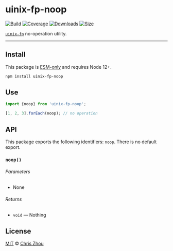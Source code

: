 # uinix-fp-noop

[![Build][build-badge]][build]
[![Coverage][coverage-badge]][coverage]
[![Downloads][downloads-badge]][downloads]
[![Size][bundle-size-badge]][bundle-size]

[`uinix-fp`][uinix-fp] no-operation utility.

---

## Install

This package is [ESM-only][] and requires Node 12+.

```sh
npm install uinix-fp-noop
```

## Use

```js
import {noop} from 'uinix-fp-noop';

[1, 2, 3].forEach(noop); // no operation
```

## API

This package exports the following identifiers: `noop`.  There is no default export.

### `noop()`

###### Parameters
- None

###### Returns
- `void` — Nothing

## License

[MIT][license] © [Chris Zhou][author]

<!-- project -->
[author]: https://github.com/chrisrzhou
[license]: https://github.com/uinix-js/uinix-fp/blob/main/license
[build]: https://github.com/uinix-js/uinix-fp/actions
[build-badge]: https://github.com/uinix-js/uinix-fp/workflows/main/badge.svg
[coverage]: https://codecov.io/github/uinix-js/uinix-fp
[coverage-badge]: https://img.shields.io/codecov/c/github/uinix-js/uinix-fp.svg
[downloads]: https://www.npmjs.com/package/uinix-fp-noop
[downloads-badge]: https://img.shields.io/npm/dm/uinix-fp-noop.svg
[bundle-size]: https://bundlephobia.com/result?p=uinix-fp-noop
[bundle-size-badge]: https://img.shields.io/bundlephobia/minzip/uinix-fp-noop.svg

<!-- defs -->
[ESM-only]: https://gist.github.com/sindresorhus/a39789f98801d908bbc7ff3ecc99d99c
[uinix-fp]: https://github.com/uinix-js/uinix-fp
